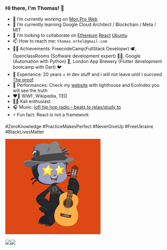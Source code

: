 ### Hi there, I'm Thomas! 👋

- 🔭 I’m currently working on [Mon Pro Web](https://monproweb.io)
- 🌱 I’m currently learning Google Cloud Architect / Blockchain / Meta / MIT
- 👯 I’m looking to collaborate on [Ethereum](https://ethereum.org/fr/contributing/translation-program/contributors/) [React](https://opencollective.com/create-react-app) [Ubuntu](https://launchpad.net/~thomaserhel)
- 📫 How to reach me:  `thomas.erhel@gmail.com`
- 👨‍🎓 Achievements: FreecodeCamp(FullStack Developer) 🕊, OpenclassRooms (Software development expert) 👨‍💻, Google (Automation with Python) 🐍, London App Brewery (Flutter development bootcamp with Dart) 🐦
- 🧬 Experience: 20 years + in dev stuff and i will not leave until i succeed [The proof](http://jojo5040.free.fr/)
- 💯 Performances: Check my [website](https://monproweb.io) with lighthouse and EcoIndex you will see the truth
- ❤️‍🔥 WWF, Wikipedia, TED
- 🏴‍☠️ Kali enthusiast
- 🎧 Music: [lofi hip hop radio - beats to relax/study to](https://youtu.be/jfKfPfyJRdk)
- ⚡ Fun fact: React is not a framework

#ZeroKnowledge
#PracticeMakesPerfect
#NeverGiveUp
#FreeUkraine
#BlackLivesMatter

![Ubuntocat](ubuntocat.gif)

<img align="left" src="https://github-readme-stats.vercel.app/api?username=ThomasErhel&count_private=true&line_height=21&show_icons=true&hide_border=true"/>
<img align="left" src="https://github-readme-stats.vercel.app/api/top-langs/?username=ThomasErhel&layout=compact&card_width=250&hide_border=true"/>
